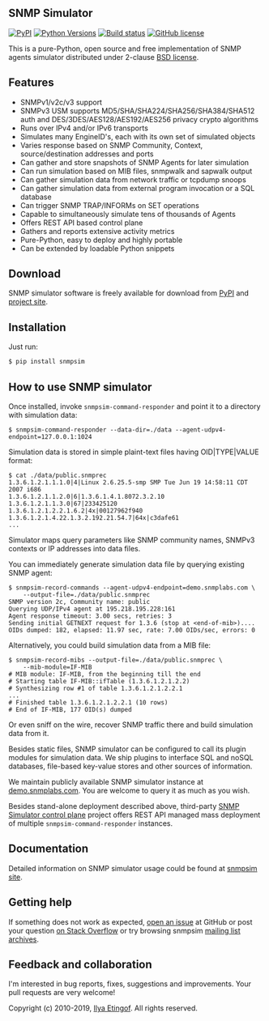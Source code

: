 
SNMP Simulator
--------------
[![PyPI](https://img.shields.io/pypi/v/snmpsim.svg?maxAge=2592000)](https://pypi.org/project/snmpsim/)
[![Python Versions](https://img.shields.io/pypi/pyversions/snmpsim.svg)](https://pypi.org/project/snmpsim/)
[![Build status](https://travis-ci.org/etingof/snmpsim.svg?branch=master)](https://travis-ci.org/etingof/snmpsim)
[![GitHub license](https://img.shields.io/badge/license-BSD-blue.svg)](https://raw.githubusercontent.com/etingof/snmpsim/master/LICENSE.txt)

This is a pure-Python, open source and free implementation of SNMP agents simulator
distributed under 2-clause [BSD license](http://snmplabs.com/snmpsim/license.html).

Features
--------

* SNMPv1/v2c/v3 support
* SNMPv3 USM supports MD5/SHA/SHA224/SHA256/SHA384/SHA512 auth and
  DES/3DES/AES128/AES192/AES256 privacy crypto algorithms
* Runs over IPv4 and/or IPv6 transports
* Simulates many EngineID's, each with its own set of simulated objects
* Varies response based on SNMP Community, Context, source/destination addresses and ports
* Can gather and store snapshots of SNMP Agents for later simulation
* Can run simulation based on MIB files, snmpwalk and sapwalk output
* Can gather simulation data from network traffic or tcpdump snoops
* Can gather simulation data from external program invocation or a SQL database
* Can trigger SNMP TRAP/INFORMs on SET operations
* Capable to simultaneously simulate tens of thousands of Agents
* Offers REST API based control plane
* Gathers and reports extensive activity metrics
* Pure-Python, easy to deploy and highly portable
* Can be extended by loadable Python snippets

Download
--------

SNMP simulator software is freely available for download from
[PyPI](https://pypi.org/project/snmpsim/) and
[project site](http://snmplabs.com/snmpsim/download.html).

Installation
------------

Just run:

```bash
$ pip install snmpsim
```

How to use SNMP simulator
-------------------------

Once installed, invoke `snmpsim-command-responder` and point it to a directory
with simulation data:

```
$ snmpsim-command-responder --data-dir=./data --agent-udpv4-endpoint=127.0.0.1:1024
```

Simulation data is stored in simple plaint-text files having OID|TYPE|VALUE
format:

```
$ cat ./data/public.snmprec
1.3.6.1.2.1.1.1.0|4|Linux 2.6.25.5-smp SMP Tue Jun 19 14:58:11 CDT 2007 i686
1.3.6.1.2.1.1.2.0|6|1.3.6.1.4.1.8072.3.2.10
1.3.6.1.2.1.1.3.0|67|233425120
1.3.6.1.2.1.2.2.1.6.2|4x|00127962f940
1.3.6.1.2.1.4.22.1.3.2.192.21.54.7|64x|c3dafe61
...
```

Simulator maps query parameters like SNMP community names, SNMPv3 contexts or
IP addresses into data files.

You can immediately generate simulation data file by querying existing SNMP agent:

```
$ snmpsim-record-commands --agent-udpv4-endpoint=demo.snmplabs.com \
    --output-file=./data/public.snmprec
SNMP version 2c, Community name: public
Querying UDP/IPv4 agent at 195.218.195.228:161
Agent response timeout: 3.00 secs, retries: 3
Sending initial GETNEXT request for 1.3.6 (stop at <end-of-mib>)....
OIDs dumped: 182, elapsed: 11.97 sec, rate: 7.00 OIDs/sec, errors: 0
```

Alternatively, you could build simulation data from a MIB file:

```
$ snmpsim-record-mibs --output-file=./data/public.snmprec \
    --mib-module=IF-MIB
# MIB module: IF-MIB, from the beginning till the end
# Starting table IF-MIB::ifTable (1.3.6.1.2.1.2.2)
# Synthesizing row #1 of table 1.3.6.1.2.1.2.2.1
...
# Finished table 1.3.6.1.2.1.2.2.1 (10 rows)
# End of IF-MIB, 177 OID(s) dumped
```

Or even sniff on the wire, recover SNMP traffic there and build simulation
data from it.

Besides static files, SNMP simulator can be configured to call its plugin modules
for simulation data. We ship plugins to interface SQL and noSQL databases, file-based
key-value stores and other sources of information.

We maintain publicly available SNMP simulator instance at 
[demo.snmplabs.com](http://snmplabs.com/snmpsim/public-snmp-simulator.html). You are
welcome to query it as much as you wish.

Besides stand-alone deployment described above, third-party
[SNMP Simulator control plane](https://github.com/etingof/snmpsim-control-plane)
project offers REST API managed mass deployment of multiple `snmpsim-command-responder`
instances.

Documentation
-------------

Detailed information on SNMP simulator usage could be found at
[snmpsim site](http://snmplabs.com/snmpsim/).

Getting help
------------

If something does not work as expected,
[open an issue](https://github.com/etingof/snmpsim/issues) at GitHub or
post your question [on Stack Overflow](https://stackoverflow.com/questions/ask)
or try browsing snmpsim [mailing list archives](https://sourceforge.net/p/snmpsim/mailman/snmpsim-users/).

Feedback and collaboration
--------------------------

I'm interested in bug reports, fixes, suggestions and improvements. Your
pull requests are very welcome!

Copyright (c) 2010-2019, [Ilya Etingof](mailto:etingof@gmail.com). All rights reserved.
